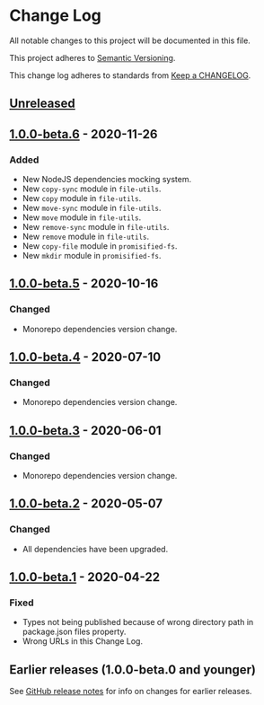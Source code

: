 # Change Log

All notable changes to this project will be documented in this file.

This project adheres to [Semantic Versioning](https://semver.org).

This change log adheres to standards from [Keep a CHANGELOG](https://keepachangelog.com).

## [Unreleased]

## [1.0.0-beta.6] - 2020-11-26

### Added
- New NodeJS dependencies mocking system.
- New `copy-sync` module in `file-utils`.
- New `copy` module in `file-utils`.
- New `move-sync` module in `file-utils`.
- New `move` module in `file-utils`.
- New `remove-sync` module in `file-utils`.
- New `remove` module in `file-utils`.
- New `copy-file` module in `promisified-fs`.
- New `mkdir` module in `promisified-fs`.

## [1.0.0-beta.5] - 2020-10-16

### Changed
- Monorepo dependencies version change.

## [1.0.0-beta.4] - 2020-07-10

### Changed
- Monorepo dependencies version change.

## [1.0.0-beta.3] - 2020-06-01

### Changed
- Monorepo dependencies version change.

## [1.0.0-beta.2] - 2020-05-07

### Changed
- All dependencies have been upgraded.

## [1.0.0-beta.1] - 2020-04-22

### Fixed
- Types not being published because of wrong directory path in package.json files property.
- Wrong URLs in this Change Log.

## Earlier releases (1.0.0-beta.0 and younger)
See [GitHub release notes](https://github.com/codistica/codistica-js/releases?after=@codistica/node@1.0.0-beta.1)
for info on changes for earlier releases.

[Unreleased]: https://github.com/codistica/codistica-js/compare/@codistica/node@1.0.0-beta.6...HEAD
[1.0.0-beta.6]: https://github.com/codistica/codistica-js/compare/@codistica/node@1.0.0-beta.5...@codistica/node@1.0.0-beta.6
[1.0.0-beta.5]: https://github.com/codistica/codistica-js/compare/@codistica/node@1.0.0-beta.4...@codistica/node@1.0.0-beta.5
[1.0.0-beta.4]: https://github.com/codistica/codistica-js/compare/@codistica/node@1.0.0-beta.3...@codistica/node@1.0.0-beta.4
[1.0.0-beta.3]: https://github.com/codistica/codistica-js/compare/@codistica/node@1.0.0-beta.2...@codistica/node@1.0.0-beta.3
[1.0.0-beta.2]: https://github.com/codistica/codistica-js/compare/@codistica/node@1.0.0-beta.1...@codistica/node@1.0.0-beta.2
[1.0.0-beta.1]: https://github.com/codistica/codistica-js/compare/@codistica/node@1.0.0-beta.0...@codistica/node@1.0.0-beta.1
